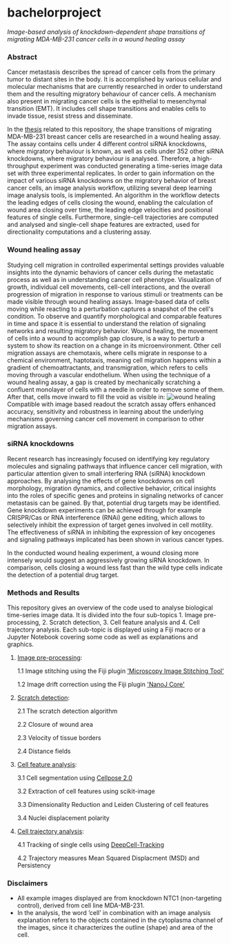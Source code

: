 # bachelorproject
*Image-based analysis of knockdown-dependent shape transitions of migrating MDA-MB-231 cancer cells in a wound healing assay*

### Abstract
Cancer metastasis describes the spread of cancer cells from the primary tumor to distant sites in the body. It is accomplished by various cellular and molecular mechanisms that are currently researched in order to understand them and the resulting migratory behaviour of cancer cells. A mechanism also present in migrating cancer cells is the epithelial to mesenchymal transition (EMT). It includes cell shape transitions and enables cells to invade tissue, resist stress and disseminate. 

In the [thesis](https://box.hu-berlin.de/f/29a696d5bda24bc1b796/) related to this repository, the shape transitions of migrating MDA-MB-231 breast cancer cells are researched in a wound healing assay. The assay contains cells under 4 different control siRNA knockdowns, where migratory behaviour is known, as well as cells under 352 other siRNA knockdowns, where migratory behaviour is analysed. Therefore, a high-throughput experiment was conducted generating a time-series image data set with three experimental replicates. In order to gain information on the impact of various siRNA knockdowns on the migratory behavior of breast cancer cells, an image analysis workflow, utilizing several deep learning image analysis tools, is implemented. An algorithm in the workflow detects the leading edges of cells closing the wound, enabling the calculation of wound area closing over time, the leading edge velocities and positional features of single cells. Furthermore, single-cell trajectories are computed and analysed and single-cell shape features are extracted, used for directionality computations and a clustering assay.

### Wound healing assay
Studying cell migration in controlled experimental settings provides valuable insights into the dynamic behaviors of cancer cells during the metastatic process as well as in understanding cancer cell phenotype. Visualization of growth, individual cell movements, cell-cell interactions, and the overall progression of migration in response to various stimuli or treatments can be made visible through wound healing assays. Image-based data of cells moving while reacting to a perturbation captures a snapshot of the cell's condition. To observe and quantify morphological and comparable features in time and space it is essential to understand the relation of signaling networks and resulting migratory behavior. Wound healing, the movement of cells into a wound to accomplish gap closure, is a way to perturb a system to show its reaction on a change in its microenvironment. Other cell migration assays are chemotaxis, where cells migrate in response to a chemical environment, haptotaxis, meaning cell migration happens within a gradient of chemoattractants, and transmigration, which refers to cells moving through a vascular endothelium. When using the technique of a wound healing assay, a gap is created by mechanically scratching a confluent monolayer of cells with a needle in order to remove some of them. After that, cells move inward to fill the void as visible in:
![wound healing](/images/GIF_005023.gif)
Compatible with image based readout the scratch assay offers enhanced accuracy, sensitivity and robustness in learning about the underlying mechanisms governing cancer cell movement in comparison to other migration assays.

### siRNA knockdowns
Recent research has increasingly focused on identifying key regulatory molecules and signaling pathways that influence cancer cell migration, with particular attention given to small interfering RNA (siRNA) knockdown approaches. By analysing the effects of gene knockdowns on cell morphology, migration dynamics, and collective behavior, critical insights into the roles of specific genes and proteins in signaling networks of cancer metastasis can be gained. By that, potential drug targets may be identified. Gene knockdown experiments can be achieved through for example CRISPR/Cas or RNA interference (RNAi) gene editing, which allows to selectively inhibit the expression of target genes involved in cell motility. The effectiveness of siRNA in inhibiting the expression of key oncogenes and signaling pathways implicated has been shown in various cancer types.

In the conducted wound healing experiment, a wound closing more intensely would suggest an aggressively growing siRNA knockdown. In comparison, cells closing a wound less fast than the wild type cells indicate the detection of a potential drug target.

### Methods and Results
This repository gives an overview of the code used to analyse biological time-series image data. It is divided into the four sub-topics 1. Image pre-processing, 2. Scratch detection, 3. Cell feature analysis and 4. Cell trajectory analysis. Each sub-topic is displayed using a Fiji macro or a Jupyter Notebook covering some code as well as explanations and graphics.

1. [Image pre-processing](https://github.com/olxssa/bachelorproject/blob/main/image_stitching_AND_drift_correction_exp2_MIST.ijm):

   1.1 Image stitching using the Fiji plugin ['Microscopy Image Stitching Tool'](https://www.nature.com/articles/s41598-017-04567-y)

   1.2 Image drift correction using the Fiji plugin ['NanoJ Core'](https://www.ncbi.nlm.nih.gov/pmc/articles/PMC7655149/)

2. [Scratch detection](https://github.com/olxssa/bachelorproject/blob/main/2_scratch_detection.ipynb):

   2.1 The scratch detection algorithm
   
   2.2 Closure of wound area
   
   2.3 Velocity of tissue borders
   
   2.4 Distance fields
   
4. [Cell feature analysis](https://github.com/olxssa/bachelorproject/blob/main/3_cell_feature_analysis.ipynb):

   3.1 Cell segmentation using [Cellpose 2.0](https://www.nature.com/articles/s41592-022-01663-4)
   
   3.2 Extraction of cell features using scikit-image
   
   3.3 Dimensionality Reduction and Leiden Clustering of cell features
   
   3.4 Nuclei displacement polarity
   
6. [Cell trajectory analysis](https://github.com/olxssa/bachelorproject/blob/main/4_cell_trajectory_analysis.ipynb):

   4.1 Tracking of single cells using [DeepCell-Tracking](https://github.com/vanvalenlab/deepcell-tracking)
   
   4.2 Trajectory measures Mean Squared Displacment (MSD) and Persistency

### Disclaimers
* All example images displayed are from knockdown NTC1 (non-targeting control), derived from cell line MDA-MB-231. 
* In the analysis, the word ’cell’ in combination with an image analysis explanation refers to the objects contained in the cytoplasma channel of the images, since it characterizes the outline (shape) and area of the cell.
